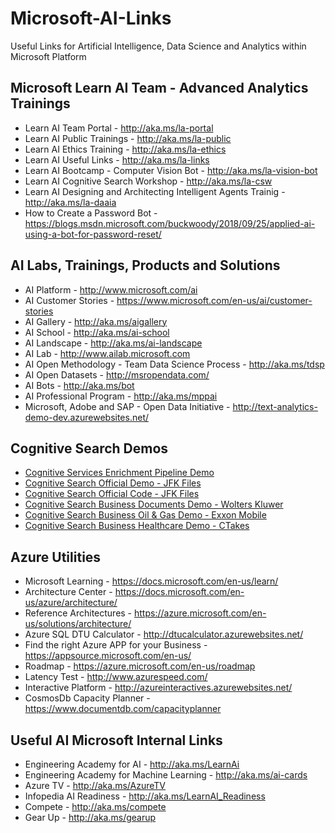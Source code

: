 # Microsoft-AI-Links
Useful Links for Artificial Intelligence, Data Science and Analytics within Microsoft Platform

## Microsoft Learn AI Team - Advanced Analytics Trainings
+ Learn AI Team Portal - http://aka.ms/la-portal
+ Learn AI Public Trainings - http://aka.ms/la-public
+ Learn AI Ethics Training - http://aka.ms/la-ethics
+ Learn AI Useful Links - http://aka.ms/la-links
+ Learn AI Bootcamp - Computer Vision Bot - http://aka.ms/la-vision-bot 
+ Learn AI Cognitive Search Workshop - http://aka.ms/la-csw
+ Learn AI Designing and Architecting Intelligent Agents Trainig - http://aka.ms/la-daaia 
+ How to Create a Password Bot - https://blogs.msdn.microsoft.com/buckwoody/2018/09/25/applied-ai-using-a-bot-for-password-reset/

## AI Labs, Trainings, Products and Solutions
+ AI Platform - http://www.microsoft.com/ai
+ AI Customer Stories - https://www.microsoft.com/en-us/ai/customer-stories 
+ AI Gallery - http://aka.ms/aigallery
+ AI School - http://aka.ms/ai-school
+ AI Landscape - http://aka.ms/ai-landscape
+ AI Lab - http://www.ailab.microsoft.com 
+ AI Open Methodology - Team Data Science Process - http://aka.ms/tdsp
+ AI Open Datasets - http://msropendata.com/
+ AI Bots - http://aka.ms/bot
+ AI Professional Program - http://aka.ms/mppai
+ Microsoft, Adobe and SAP - Open Data Initiative - http://text-analytics-demo-dev.azurewebsites.net/

## Cognitive Search Demos
+ [Cognitive Services Enrichment Pipeline Demo](https://text-analytics-demo-dev.azurewebsites.net/)
+ [Cognitive Search Official Demo - JFK Files](https://jfk-demo.azurewebsites.net/)
+ [Cognitive Search Official Code - JFK Files](https://github.com/Microsoft/AzureSearch_JFK_Files)
+ [Cognitive Search Business Documents Demo - Wolters Kluwer](https://wolterskluwereap.azurewebsites.net/)
+ [Cognitive Search Business Oil & Gas Demo - Exxon Mobile](http://seismicsearch.azurewebsites.net/)
+ [Cognitive Search Business Healthcare Demo - CTakes](http://webmedsearch.azurewebsites.net/)

## Azure Utilities 
+ Microsoft Learning - https://docs.microsoft.com/en-us/learn/
+ Architecture Center - https://docs.microsoft.com/en-us/azure/architecture/
+ Reference Architectures - https://azure.microsoft.com/en-us/solutions/architecture/
+ Azure SQL DTU Calculator - http://dtucalculator.azurewebsites.net/
+ Find the right Azure APP for your Business - https://appsource.microsoft.com/en-us/
+ Roadmap - https://azure.microsoft.com/en-us/roadmap
+ Latency Test - http://www.azurespeed.com/
+ Interactive Platform - http://azureinteractives.azurewebsites.net/
+ CosmosDb Capacity Planner - https://www.documentdb.com/capacityplanner

## Useful AI Microsoft Internal Links
+ Engineering Academy for AI - http://aka.ms/LearnAi
+ Engineering Academy for Machine Learning - http://aka.ms/ai-cards
+ Azure TV - http://aka.ms/AzureTV
+ Infopedia AI Readiness - http://aka.ms/LearnAI_Readiness
+ Compete - http://aka.ms/compete
+ Gear Up - http://aka.ms/gearup
